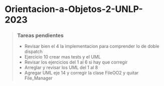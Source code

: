 # Orientacion-a-Objetos-2-UNLP-2023

> ### Tareas pendientes
>
> - Revisar bien el 4 la implementacion para comprender lo de doble dispatch
> - Ejercicio 10 crear mas tests y el UML
> - Revisar los ejercicios del 1 al 6 si hay que corregir
> - Arreglar y revisar los UML del 1 al 8
> - Agregar UML eje 14 y corregir la clase FileOO2 y quitar File_Manager